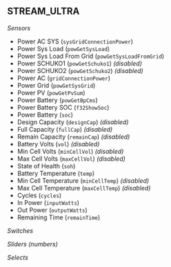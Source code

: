 ## STREAM_ULTRA

*Sensors*
- Power AC SYS (`sysGridConnectionPower`)
- Power Sys Load (`powGetSysLoad`)
- Power Sys Load From Grid (`powGetSysLoadFromGrid`)
- Power SCHUKO1 (`powGetSchuko1`)   _(disabled)_
- Power SCHUKO2 (`powGetSchuko2`)   _(disabled)_
- Power AC (`gridConnectionPower`)
- Power Grid (`powGetSysGrid`)
- Power PV (`powGetPvSum`)
- Power Battery (`powGetBpCms`)
- Power Battery SOC (`f32ShowSoc`)
- Power Battery (`soc`)
- Design Capacity (`designCap`)   _(disabled)_
- Full Capacity (`fullCap`)   _(disabled)_
- Remain Capacity (`remainCap`)   _(disabled)_
- Battery Volts (`vol`)   _(disabled)_
- Min Cell Volts (`minCellVol`)   _(disabled)_
- Max Cell Volts (`maxCellVol`)   _(disabled)_
- State of Health (`soh`)
- Battery Temperature (`temp`)
- Min Cell Temperature (`minCellTemp`)   _(disabled)_
- Max Cell Temperature (`maxCellTemp`)   _(disabled)_
- Cycles (`cycles`)
- In Power (`inputWatts`)
- Out Power (`outputWatts`)
- Remaining Time (`remainTime`)

*Switches*

*Sliders (numbers)*

*Selects*


